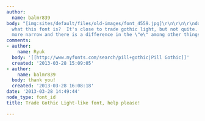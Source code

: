 ```yaml
---
author:
  name: balmr839
body: "[img:sites/default/files/old-images/font_4559.jpg]\r\n\r\n\r\ndoes anyone know
  what this font is?  It's close to trade gothic light, but not quite.  It's a bit
  more narrow and there is a difference in the \"e\" among other things.  thank you!"
comments:
- author:
    name: Ryuk
  body: '[[http://www.myfonts.com/search/pill+gothic|Pill Gothic]]'
  created: '2013-03-28 15:09:05'
- author:
    name: balmr839
  body: thank you!
  created: '2013-03-28 16:08:18'
date: '2013-03-28 14:49:44'
node_type: font_id
title: Trade Gothic Light-like font, help please!

---
```

